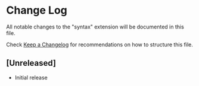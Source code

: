 # Change Log
All notable changes to the "syntax" extension will be documented in this file.

Check [Keep a Changelog](http://keepachangelog.com/) for recommendations on how to structure this file.

## [Unreleased]
- Initial release